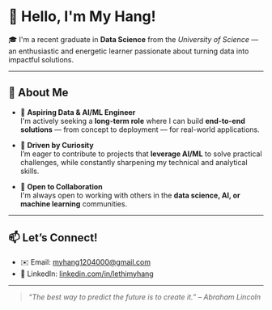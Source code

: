 # 👋 Hello, I'm My Hang!

🎓 I'm a recent graduate in **Data Science** from the *University of Science* — an enthusiastic and energetic learner passionate about turning data into impactful solutions.

---

## 🚀 About Me

- 💼 **Aspiring Data & AI/ML Engineer**  
  I'm actively seeking a **long-term role** where I can build **end-to-end solutions** — from concept to deployment — for real-world applications.

- 🧠 **Driven by Curiosity**  
  I’m eager to contribute to projects that **leverage AI/ML** to solve practical challenges, while constantly sharpening my technical and analytical skills.

- 🤝 **Open to Collaboration**  
  I'm always open to working with others in the **data science, AI, or machine learning** communities.


---


## 📫 Let’s Connect!

- ✉️ Email: [myhang1204000@gmail.com](mailto:myhang1204000@gmail.com)  
- 💼 LinkedIn: [linkedin.com/in/lethimyhang](https://www.linkedin.com/in/lethimyhang/)

---

> *“The best way to predict the future is to create it.” – Abraham Lincoln*




